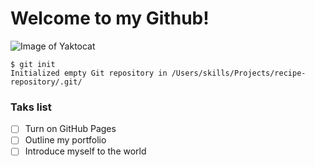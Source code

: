 # Welcome to my Github!

![Image of Yaktocat](https://octodex.github.com/images/yaktocat.png)

```
$ git init
Initialized empty Git repository in /Users/skills/Projects/recipe-repository/.git/
```
### Taks list
- [ ] Turn on GitHub Pages
- [ ] Outline my portfolio
- [ ] Introduce myself to the world
